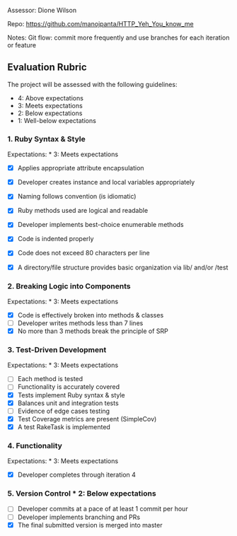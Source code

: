 Assessor: Dione Wilson

Repo: https://github.com/manojpanta/HTTP_Yeh_You_know_me

Notes:
Git flow: commit more frequently and use branches for each iteration or feature

## Evaluation Rubric

The project will be assessed with the following guidelines:

* 4: Above expectations
* 3: Meets expectations
* 2: Below expectations
* 1: Well-below expectations

### 1. Ruby Syntax & Style

Expectations: * 3: Meets expectations

- [x] Applies appropriate attribute encapsulation  
- [x] Developer creates instance and local variables appropriately
- [x] Naming follows convention (is idiomatic)
- [x] Ruby methods used are logical and readable  
- [x] Developer implements best-choice enumerable methods
- [x] Code is indented properly
- [x] Code does not exceed 80 characters per line
- [x] A directory/file structure provides basic organization via lib/ and/or /test


### 2. Breaking Logic into Components

Expectations: * 3: Meets expectations

- [x] Code is effectively broken into methods & classes
- [ ] Developer writes methods less than 7 lines
- [x] No more than 3 methods break the principle of SRP

### 3. Test-Driven Development

Expectations: * 3: Meets expectations

- [ ] Each method is tested  
- [ ] Functionality is accurately covered
- [x] Tests implement Ruby syntax & style   
- [x] Balances unit and integration tests
- [ ] Evidence of edge cases testing
- [x] Test Coverage metrics are present (SimpleCov)
- [x] A test RakeTask is implemented

### 4. Functionality

Expectations: * 3: Meets expectations

- [x] Developer completes through iteration 4

### 5. Version Control * 2: Below expectations

- [ ] Developer commits at a pace of at least 1 commit per hour
- [ ] Developer implements branching and PRs
- [x] The final submitted version is merged into master
